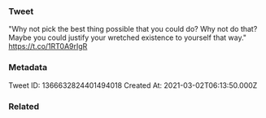 ### Tweet
"Why not pick the best thing possible that you could do? Why not do that? Maybe you could justify your wretched existence to yourself that way." https://t.co/1RT0A9rIgR

### Metadata
Tweet ID: 1366632824401494018
Created At: 2021-03-02T06:13:50.000Z

### Related

